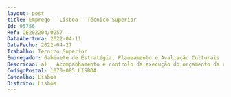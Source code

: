 ```yaml
--- 
layout: post
title: Emprego - Lisboa - Técnico Superior
Id: 95756
Ref: OE202204/0257
DataAbertura: 2022-04-11
DataFecho: 2022-04-27
Trabalho: Técnico Superior
Empregador: Gabinete de Estratégia, Planeamento e Avaliação Culturais
Descricao: a)	Acompanhamento e controlo da execução do orçamento da responsabilidade do Serviço b)	Elaborar propostas e informações com conhecimento da legislação específica que rege as áreas de gestão e contabilidade públicas  c)	Elaborar procedimentos de contratação pública, no âmbito do Código de Contratação Pública, nomeadamente Ajuste Direto, Consulta Prévia, Concurso Público, incluindo também ao abrigo de Acordos Quadro d)	Produzir relatórios de elaboração de relatórios de gestão e de execução para a tomada de decisão  e)	Recolha e reporte de informação, em interface com as entidades de coordenação e controlo  f)	Utilizar sistemas de informação no decorrer das atividades do Núcleo de Gestão de Recursos Financeiros, designadamente  correio eletrónico, folha de cálculo Excel, sistema de gestão contabilística e financeira GeRFiP, Plataformas de contratação Pública, Portal BASE dos Contratos Públicos, FEAP   Portal Fatura Eletrónica na Administração Pública, entre outras g)	Realizar outras atividades, com responsabilidade e autonomia técnica, bem como assegurar o desenvolvimento no âmbito das competências do Núcleo de Gestão de Recursos Financeiros.
CodigoPostal: 1070-085 LISBOA
Concelho: Lisboa
Distrito: Lisboa
--- 
```

